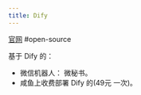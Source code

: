 ```yaml
---
title: Dify
---
```

[官网](https://github.com/langgenius/dify)
#open-source

基于 Dify 的：
* 微信机器人： 微秘书。
* 咸鱼上收费部署 Dify 的(49元 一次)。